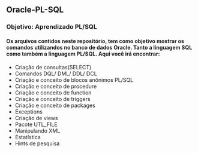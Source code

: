 ## Oracle-PL-SQL

###  Objetivo: Aprendizado PL/SQL

#### Os arquivos contidos neste repositório, tem como objetivo mostrar os comandos utilizandos no banco de dados Oracle. Tanto a linguagem SQL como também a linguagem PL/SQL. Aqui você irá encontrar:

* Criação de consultas(SELECT)
* Comandos DQL/ DML/ DDL/ DCL
* Criação e conceito de blocos anônimos PL/SQL
* Criação e conceito de procedure
* Criação e conceito de function
* Criação e conceito de triggers
* Criação e conceito de packages
* Exceptions
* Criação de views
* Pacote UTL_FILE
* Manipulando XML
* Estatística
* Hints de pesquisa



